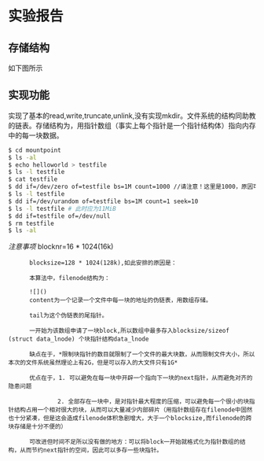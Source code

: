 # 实验报告

## 存储结构
如下图所示
## 实现功能

实现了基本的read,write,truncate,unlink,没有实现mkdir。文件系统的结构同助教的链表。存储结构为，用指针数组（事实上每个指针是一个指针结构体）指向内存中的每一块数据。
```Bash
$ cd mountpoint
$ ls -al
$ echo helloworld > testfile
$ ls -l testfile
$ cat testfile 
$ dd if=/dev/zero of=testfile bs=1M count=1000 //请注意！这里是1000，原因可参见注意事项中斜体部分
$ ls -l testfile
$ dd if=/dev/urandom of=testfile bs=1M count=1 seek=10
$ ls -l testfile # 此时应为11MiB
$ dd if=testfile of=/dev/null 
$ rm testfile
$ ls -al
```
*注意事项* 
          blocknr=16 * 1024(16k)

          blocksize=128 * 1024(128k),如此安排的原因是：
          
          本算法中，filenode结构为：
          
          ![]()
          content为一个记录一个文件中每一块的地址的伪链表，用数组存储。
          
          tail为这个伪链表的尾指针。
          
          一开始为该数组申请了一块block,所以数组中最多存入blocksize/sizeof (struct data_lnode) 个块指针结构data_lnode
          
          缺点在于，*限制块指针的数目就限制了一个文件的最大块数，从而限制文件大小，所以本次的文件系统虽然理论上有2G，但是可以存入的大文件只有1G*
          
          优点在于，1. 可以避免在每一块中开辟一个指向下一块的next指针，从而避免对齐的隐患问题
          
                  2. 全部存在一块中，是对指针最大程度的压缩，可以避免每一个很小的块指针结构占用一个相对很大的块，从而可以大量减少内部碎片（用指针数组存在filenode中固然也十分紧凑，但是这会造成filenode体积急剧增大，大于一个blocksize,而filenode的跨块存储是十分不便的）
                  
          可改进但时间不足所以没有做的地方：可以将block一开始就格式化为指针数组的结构，从而节约next指针的空间，因此可以多存一些块指针。
 


